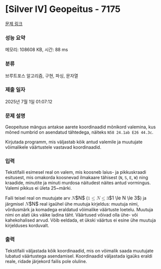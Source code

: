 # [Silver IV] Geopeitus - 7175 

[문제 링크](https://www.acmicpc.net/problem/7175) 

### 성능 요약

메모리: 108608 KB, 시간: 88 ms

### 분류

브루트포스 알고리즘, 구현, 파싱, 문자열

### 제출 일자

2025년 7월 1일 01:07:12

### 문제 설명

<p>Geopeituse mängus antakse aarete koordinaadid mõnikord valemina, kus mõned numbrid on asendatud tähtedega, näiteks <code>N58 24.1ab E26 44.3c</code>.</p>

<p>Kirjutada programm, mis väljastab kõik antud valemile ja muutujate võimalikele väärtustele vastavad koordinaadid.</p>

### 입력 

 <p>Tekstifaili esimesel real on valem, mis koosneb laius- ja pikkuskraadi esitusest, mis omakorda koosnevad ilmakaare tähisest (<code>N</code>, <code>S</code>, <code>E</code>, <code>W</code>) ning kraadide, minutite ja minuti murdosa näitudest näites antud vormingus. Valemi pikkus ei ületa 25~märki.</p>

<p>Faili teisel real on muutujate arv <mjx-container class="MathJax" jax="CHTML" style="font-size: 109%; position: relative;"><mjx-math class="MJX-TEX" aria-hidden="true"><mjx-mi class="mjx-i"><mjx-c class="mjx-c1D441 TEX-I"></mjx-c></mjx-mi></mjx-math><mjx-assistive-mml unselectable="on" display="inline"><math xmlns="http://www.w3.org/1998/Math/MathML"><mi>N</mi></math></mjx-assistive-mml><span aria-hidden="true" class="no-mathjax mjx-copytext">$N$</span></mjx-container> (<mjx-container class="MathJax" jax="CHTML" style="font-size: 109%; position: relative;"><mjx-math class="MJX-TEX" aria-hidden="true"><mjx-mn class="mjx-n"><mjx-c class="mjx-c31"></mjx-c></mjx-mn><mjx-mo class="mjx-n" space="4"><mjx-c class="mjx-c2264"></mjx-c></mjx-mo><mjx-mi class="mjx-i" space="4"><mjx-c class="mjx-c1D441 TEX-I"></mjx-c></mjx-mi><mjx-mo class="mjx-n" space="4"><mjx-c class="mjx-c2264"></mjx-c></mjx-mo><mjx-mn class="mjx-n" space="4"><mjx-c class="mjx-c33"></mjx-c></mjx-mn></mjx-math><mjx-assistive-mml unselectable="on" display="inline"><math xmlns="http://www.w3.org/1998/Math/MathML"><mn>1</mn><mo>≤</mo><mi>N</mi><mo>≤</mo><mn>3</mn></math></mjx-assistive-mml><span aria-hidden="true" class="no-mathjax mjx-copytext">$1 \le N \le 3$</span></mjx-container>) ja järgmisel <mjx-container class="MathJax" jax="CHTML" style="font-size: 109%; position: relative;"><mjx-math class="MJX-TEX" aria-hidden="true"><mjx-mi class="mjx-i"><mjx-c class="mjx-c1D441 TEX-I"></mjx-c></mjx-mi></mjx-math><mjx-assistive-mml unselectable="on" display="inline"><math xmlns="http://www.w3.org/1998/Math/MathML"><mi>N</mi></math></mjx-assistive-mml><span aria-hidden="true" class="no-mathjax mjx-copytext">$N$</span></mjx-container> real igaühel ühe muutuja kirjeldus: muutuja nimi, võrdusmärk ja komadega eraldatud võimalike väärtuste loetelu. Muutuja nimi on alati üks väike ladina täht. Väärtused võivad olla ühe- või kahekohalised arvud. Võib eeldada, et ükski väärtus ei esine ühe muutuja kirjelduses korduvalt.</p>

### 출력 

 <p>Tekstifaili väljastada kõik koordinaadid, mis on võimalik saada muutujate lubatud väärtustega asendamisel. Koordinaadid väljastada igaüks eraldi reale, ridade järjekord failis pole oluline.</p>


